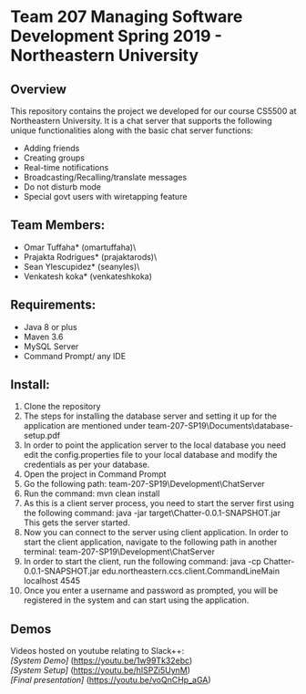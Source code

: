 # Team 207 Managing Software Development Spring 2019 - Northeastern University

## Overview
This repository contains the project we developed for our course CS5500 at Northeastern University. It is a chat server that supports the following unique functionalities along with the basic chat server functions:
* Adding friends
* Creating groups
* Real-time notifications
* Broadcasting/Recalling/translate messages
* Do not disturb mode
* Special govt users with wiretapping feature

## Team Members:
* Omar Tuffaha* (omartuffaha)\
* Prajakta Rodrigues* (prajaktarods)\
* Sean Ylescupidez* (seanyles)\
* Venkatesh koka* (venkateshkoka)

## Requirements:
* Java 8 or plus
* Maven 3.6
* MySQL Server
* Command Prompt/ any IDE

## Install:
1.	Clone the repository
2.	The steps for installing the database server and setting it up for the application are mentioned under team-207-SP19\Documents\database-setup.pdf
3.	In order to point the application server to the local database you need edit the config.properties file to your local database and  modify the credentials as per your database.
4.	Open the project in Command Prompt
5.	Go the following path:
team-207-SP19\Development\ChatServer
6.	Run the command: mvn clean install
7.	As this is a client server process, you need to start the server first using the following command:
java -jar target\Chatter-0.0.1-SNAPSHOT.jar
This gets the server started.
8.	Now you can connect to the server using client application. In order to start the client application, navigate to the following path in another terminal:
 team-207-SP19\Development\ChatServer
9.	In order to start the client, run the following command:
java -cp Chatter-0.0.1-SNAPSHOT.jar edu.northeastern.ccs.client.CommandLineMain localhost 4545 
10.	Once you enter a username and password as prompted, you will be registered in the system and can start using the application.

## Demos
Videos hosted on youtube relating to Slack++: \
*[System Demo]* (https://youtu.be/1w99Tk32ebc) \
*[System Setup]* (https://youtu.be/hISPZi5UynM) \
*[Final presentation]* (https://youtu.be/voQnCHp_aGA)
